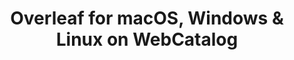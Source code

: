 ---
name: Overleaf
category: Productivity
title: 'Overleaf for macOS, Windows & Linux on WebCatalog'
key: overleaf
fullUrl: 'https://www.overleaf.com/login'
hostname: overleaf.com

---